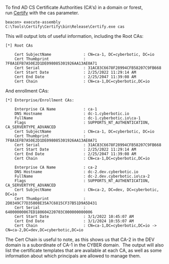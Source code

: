 To find AD CS Certificate Authorities (CA's) in a domain or forest, run [Certify](https://github.com/GhostPack/Certify) with the cas parameter.

```
beacon> execute-assembly C:\Tools\Certify\Certify\bin\Release\Certify.exe cas
```

  

This will output lots of useful information, including the Root CAs:

```
[*] Root CAs

    Cert SubjectName              : CN=ca-1, DC=cyberbotic, DC=io
    Cert Thumbprint               : 7F8A1EFB7A50E2D1DE098085301926AA13AE0A71
    Cert Serial                   : 31AC83C6678F28994CFB58207C9FB668
    Cert Start Date               : 2/25/2022 11:29:14 AM
    Cert End Date                 : 2/25/2047 11:39:08 AM
    Cert Chain                    : CN=ca-1,DC=cyberbotic,DC=io
```

  

And enrollment CAs:

```
[*] Enterprise/Enrollment CAs:

    Enterprise CA Name            : ca-1
    DNS Hostname                  : dc-1.cyberbotic.io
    FullName                      : dc-1.cyberbotic.io\ca-1
    Flags                         : SUPPORTS_NT_AUTHENTICATION, CA_SERVERTYPE_ADVANCED
    Cert SubjectName              : CN=ca-1, DC=cyberbotic, DC=io
    Cert Thumbprint               : 7F8A1EFB7A50E2D1DE098085301926AA13AE0A71
    Cert Serial                   : 31AC83C6678F28994CFB58207C9FB668
    Cert Start Date               : 2/25/2022 11:29:14 AM
    Cert End Date                 : 2/25/2047 11:39:08 AM
    Cert Chain                    : CN=ca-1,DC=cyberbotic,DC=io

    Enterprise CA Name            : ca-2
    DNS Hostname                  : dc-2.dev.cyberbotic.io
    FullName                      : dc-2.dev.cyberbotic.io\ca-2
    Flags                         : SUPPORTS_NT_AUTHENTICATION, CA_SERVERTYPE_ADVANCED
    Cert SubjectName              : CN=ca-2, DC=dev, DC=cyberbotic, DC=io
    Cert Thumbprint               : 2D0349C77D35808E35A7C6815CF37B51D9A5D431
    Cert Serial                   : 64000000067ED180604220703C000000000006
    Cert Start Date               : 3/1/2022 10:45:07 AM
    Cert End Date                 : 3/1/2024 10:55:07 AM
    Cert Chain                    : CN=ca-1,DC=cyberbotic,DC=io -> CN=ca-2,DC=dev,DC=cyberbotic,DC=io
```

The Cert Chain is useful to note, as this shows us that CA-2 in the DEV domain is a subordinate of CA-1 in the CYBER domain.  The output will also list the certificate templates that are available at each CA, as well as some information about which principals are allowed to manage them.